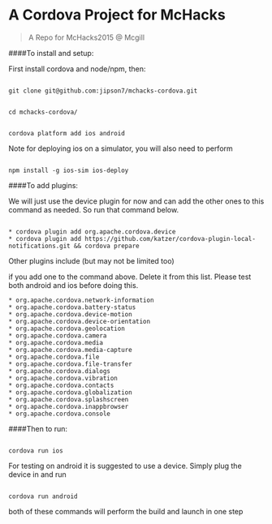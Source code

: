 #   A Cordova Project for McHacks

>A Repo for McHacks2015 @ Mcgill

####To install and setup:

First install cordova and node/npm, then:

```

git clone git@github.com:jipson7/mchacks-cordova.git

```

```

cd mchacks-cordova/

```

```

cordova platform add ios android

```

Note for deploying ios on a simulator, you will also need to perform

```

npm install -g ios-sim ios-deploy

```

####To add plugins:

We will just use the device plugin for now and can add the other ones to this command as needed. So run that command below.

```

* cordova plugin add org.apache.cordova.device
* cordova plugin add https://github.com/katzer/cordova-plugin-local-notifications.git && cordova prepare

```

Other plugins include (but may not be limited too)

if you add one to the command above. Delete it from this list. Please test both android and ios before doing this.

```
* org.apache.cordova.network-information
* org.apache.cordova.battery-status
* org.apache.cordova.device-motion
* org.apache.cordova.device-orientation
* org.apache.cordova.geolocation
* org.apache.cordova.camera
* org.apache.cordova.media
* org.apache.cordova.media-capture
* org.apache.cordova.file
* org.apache.cordova.file-transfer
* org.apache.cordova.dialogs
* org.apache.cordova.vibration
* org.apache.cordova.contacts
* org.apache.cordova.globalization
* org.apache.cordova.splashscreen
* org.apache.cordova.inappbrowser
* org.apache.cordova.console
```


####Then to run:

```

cordova run ios

```

For testing on android it is suggested to use a device. Simply plug the device in and run

```

cordova run android

```

both of these commands will perform the build and launch in one step


